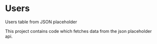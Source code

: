 # Users
Users table from JSON placeholder

This project contains code which fetches data from the json placeholder api.
